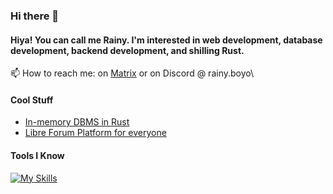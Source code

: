 ### Hi there 👋

#### Hiya! You can call me Rainy. I'm interested in web development, database development, backend development, and shilling Rust.

📫 How to reach me: on [Matrix](https://matrix.to/#/@rainydevzz:matrix.org) or on Discord @ rainy.boyo\

#### Cool Stuff
- [In-memory DBMS in Rust](https://github.com/sodium-db/sodiumdb)
- [Libre Forum Platform for everyone](https://github.com/rainydevzz/grapeforum)

#### Tools I Know

[![My Skills](https://skillicons.dev/icons?i=rust,py,js,ts,html,css,tailwind,prisma,postgres,nodejs,linux,raspberrypi,vscode,sqlite,mongodb,eclipse,bash)](https://skillicons.dev)
